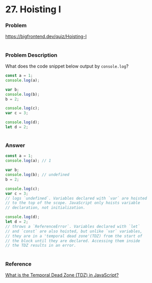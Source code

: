 # 27. Hoisting I

### Problem

https://bigfrontend.dev/quiz/Hoisting-I

#

### Problem Description

What does the code snippet below output by `console.log`?

```js
const a = 1;
console.log(a);

var b;
console.log(b);
b = 2;

console.log(c);
var c = 3;

console.log(d);
let d = 2;
```

#

### Answer

```js
const a = 1;
console.log(a); // 1

var b;
console.log(b); // undefined
b = 2;

console.log(c);
var c = 3;
// logs `undefined`. Variables declared with `var` are hoisted
// to the top of the scope. JavaScript only hoists variable
// declaration, not initialization.

console.log(d);
let d = 2;
// throws a `ReferenceError`. Variables declared with `let`
// and `const` are also hoisted, but unlike `var` variables,
// they are in a 'temporal dead zone'(TDZ) from the start of
// the block until they are declared. Accessing them inside
// the TDZ results in an error.
```

#

### Reference

[What is the Temporal Dead Zone (TDZ) in JavaScript?](https://www.freecodecamp.org/news/what-is-the-temporal-dead-zone/)
